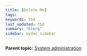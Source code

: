 ```yaml
---
title: [Delete Me]
tags:
keywords: tbd
last_updated: tbd
summary: "blerg"
sidebar: mydoc_sidebar
---
```



**Parent topic:** [System administration](/pages/admin/system_admin/sysadmin_overview.html)

